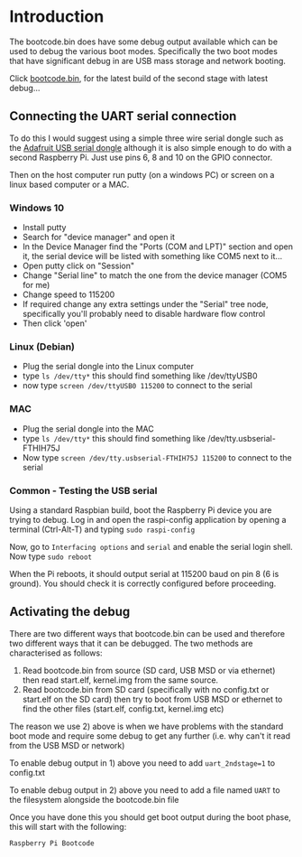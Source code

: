 # Introduction
The bootcode.bin does have some debug output available which can be used to debug the various boot modes.  Specifically the two boot modes that have significant debug in are USB mass storage and network booting.

Click [bootcode.bin](https://github.com/raspberrypi/firmware/files/1466884/bootcode.bin.gz), for the latest build of the second stage with latest debug...

## Connecting the UART serial connection
To do this I would suggest using a simple three wire serial dongle such as the [Adafruit USB serial dongle](https://www.adafruit.com/product/954) although it is also simple enough to do with a second Raspberry Pi.  Just use pins 6, 8 and 10 on the GPIO connector.

Then on the host computer run putty (on a windows PC) or screen on a linux based computer or a MAC.

### Windows 10

* Install putty
* Search for "device manager" and open it
* In the Device Manager find the "Ports (COM and LPT)" section and open it, the serial device will be listed with something like COM5 next to it...
* Open putty click on "Session"
* Change "Serial line" to match the one from the device manager (COM5 for me)
* Change speed to 115200
* If required change any extra settings under the "Serial" tree node, specifically you'll probably need to disable hardware flow control
* Then click 'open'

### Linux (Debian)

* Plug the serial dongle into the Linux computer
* type `ls /dev/tty*` this should find something like /dev/ttyUSB0
* now type `screen /dev/ttyUSB0 115200` to connect to the serial

### MAC

* Plug the serial dongle into the MAC
* type `ls /dev/tty*` this should find something like /dev/tty.usbserial-FTHIH75J
* Now type `screen /dev/tty.usbserial-FTHIH75J 115200` to connect to the serial

### Common - Testing the USB serial

Using a standard Raspbian build, boot the Raspberry Pi device you are trying to debug.  Log in and open the raspi-config application by opening a terminal (Ctrl-Alt-T) and typing `sudo raspi-config`

Now, go to `Interfacing options` and `serial` and enable the serial login shell. Now type `sudo reboot`

When the Pi reboots, it should output serial at 115200 baud on pin 8 (6 is ground).  You should check it is correctly configured before proceeding.

## Activating the debug

There are two different ways that bootcode.bin can be used and therefore two different ways that it can be debugged.  The two methods are characterised as follows:

1) Read bootcode.bin from source (SD card, USB MSD or via ethernet) then read start.elf, kernel.img from the same source.
2) Read bootcode.bin from SD card (specifically with no config.txt or start.elf on the SD card) then try to boot from USB MSD or ethernet to find the other files (start.elf, config.txt, kernel.img etc)

The reason we use 2) above is when we have problems with the standard boot mode and require some debug to get any further (i.e. why can't it read from the USB MSD or network)

To enable debug output in 1) above you need to add `uart_2ndstage=1` to config.txt

To enable debug output in 2) above you need to add a file named `UART` to the filesystem alongside the bootcode.bin file

Once you have done this you should get boot output during the boot phase, this will start with the following:

`Raspberry Pi Bootcode`
